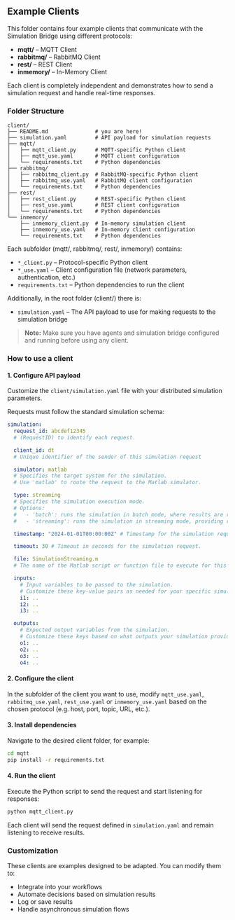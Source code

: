 ## Example Clients

This folder contains four example clients that communicate with the Simulation Bridge using different protocols:

- **mqtt/** – MQTT Client
- **rabbitmq/** – RabbitMQ Client
- **rest/** – REST Client
- **inmemory/** – In-Memory Client

Each client is completely independent and demonstrates how to send a simulation request and handle real-time responses.

### Folder Structure

```
client/
├── README.md               # you are here!
├── simulation.yaml         # API payload for simulation requests
├── mqtt/
│   ├── mqtt_client.py      # MQTT-specific Python client
│   ├── mqtt_use.yaml       # MQTT client configuration
│   └── requirements.txt    # Python dependencies
├── rabbitmq/
│   ├── rabbitmq_client.py  # RabbitMQ-specific Python client
│   ├── rabbitmq_use.yaml   # RabbitMQ client configuration
│   └── requirements.txt    # Python dependencies
├── rest/
│   ├── rest_client.py      # REST-specific Python client
│   ├── rest_use.yaml       # REST client configuration
│   └── requirements.txt    # Python dependencies
└── inmemory/
    ├── inmemory_client.py  # In-memory simulation client
    ├── inmemory_use.yaml   # In-memory client configuration
    └── requirements.txt    # Python dependencies
```

Each subfolder (mqtt/, rabbitmq/, rest/, inmemory/) contains:

- `*_client.py` – Protocol-specific Python client
- `*_use.yaml` – Client configuration file (network parameters, authentication, etc.)
- `requirements.txt` – Python dependencies to run the client

Additionally, in the root folder (client/) there is:

- `simulation.yaml` – The API payload to use for making requests to the simulation bridge

> **Note:** Make sure you have agents and simulation bridge configured and running before using any client.

### How to use a client

#### 1. Configure API payload

Customize the `client/simulation.yaml` file with your distributed simulation parameters.

Requests must follow the standard simulation schema:

```yaml
simulation:
  request_id: abcdef12345
  # (RequestID) to identify each request.

  client_id: dt
  # Unique identifier of the sender of this simulation request

  simulator: matlab
  # Specifies the target system for the simulation.
  # Use 'matlab' to route the request to the Matlab simulator.

  type: streaming
  # Specifies the simulation execution mode.
  # Options:
  #   - 'batch': runs the simulation in batch mode, where results are returned only after the entire computation is complete.
  #   - 'streaming': runs the simulation in streaming mode, providing real-time updates at each computation step.

  timestamp: "2024-01-01T00:00:00Z" # Timestamp for the simulation request in ISO 8601 format

  timeout: 30 # Timeout in seconds for the simulation request.

  file: SimulationStreaming.m
  # The name of the Matlab script or function file to execute for this simulation.

  inputs:
    # Input variables to be passed to the simulation.
    # Customize these key-value pairs as needed for your specific simulation.
    i1: ..
    i2: ..
    i3: ..

  outputs:
    # Expected output variables from the simulation.
    # Customize these keys based on what outputs your simulation provides.
    o1: ..
    o2: ..
    o3: ..
    o4: ..
```

#### 2. Configure the client

In the subfolder of the client you want to use, modify `mqtt_use.yaml`, `rabbitmq_use.yaml`, `rest_use.yaml` or `inmemory_use.yaml` based on the chosen protocol (e.g. host, port, topic, URL, etc.).

#### 3. Install dependencies

Navigate to the desired client folder, for example:

```bash
cd mqtt
pip install -r requirements.txt
```

#### 4. Run the client

Execute the Python script to send the request and start listening for responses:

```bash
python mqtt_client.py
```

Each client will send the request defined in `simulation.yaml` and remain listening to receive results.

### Customization

These clients are examples designed to be adapted. You can modify them to:

- Integrate into your workflows
- Automate decisions based on simulation results
- Log or save results
- Handle asynchronous simulation flows
